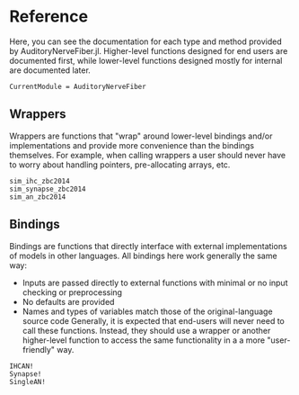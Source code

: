 # Reference

Here, you can see the documentation for each type and method provided by AuditoryNerveFiber.jl.
Higher-level functions designed for end users are documented first, while lower-level functions designed mostly for internal are documented later.

```@meta
CurrentModule = AuditoryNerveFiber
```

## Wrappers

Wrappers are functions that "wrap" around lower-level bindings and/or implementations and provide more convenience than the bindings themselves.
For example, when calling wrappers a user should never have to worry about handling pointers, pre-allocating arrays, etc.

```@docs
sim_ihc_zbc2014
sim_synapse_zbc2014
sim_an_zbc2014
```

## Bindings

Bindings are functions that directly interface with external implementations of models in other languages. 
All bindings here work generally the same way:
- Inputs are passed directly to external functions with minimal or no input checking or preprocessing
- No defaults are provided
- Names and types of variables match those of the original-language source code
Generally, it is expected that end-users will never need to call these functions. 
Instead, they should use a wrapper or another higher-level function to access the same functionality in a a more "user-friendly" way.

```@docs
IHCAN!
Synapse!
SingleAN!
```